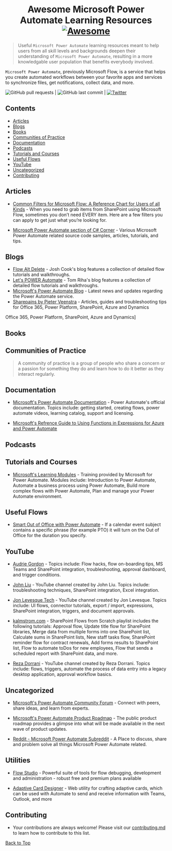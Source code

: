 # <div align="center">Awesome Microsoft Power Automate Learning Resources [![Awesome](https://awesome.re/badge.svg)](https://awesome.re)</div>
 
> Useful `Microsoft Power Automate` learning resources meant to help users from all skill levels and backgrounds deepen their understanding of `Microsoft Power Automate`, resulting in a more knowledgable user population that benefits everybody involved.
 
`Microsoft Power Automate`, previously Microsoft Flow, is a service that helps you create automated workflows between your favorite apps and services to synchronize files, get notifications, collect data, and more.

![GitHub pull requests](https://img.shields.io/github/issues-pr/iamericfletcher/R-Learning-Resources) | ![GitHub last commit](https://img.shields.io/github/last-commit/iamericfletcher/R-Learning-Resources) | [![Twitter](https://img.shields.io/twitter/url?style=social&url=https%3A%2F%2Ftwitter.com%2Fiamericfletcher)](https://twitter.com/intent/tweet?text=Wow:&url=https%3A%2F%2Fgithub.com%2Fiamericfletcher%2FR-Learning-Resources)

## **Contents**
  - [Articles](#articles)
  - [Blogs](#blogs)
  - [Books](#books)
  - [Communities of Practice](#communities-of-practice)
  - [Documentation](#documentation)
  - [Podcasts](#podcasts)
  - [Tutorials and Courses](#tutorials-and-courses)
  - [Useful Flows](#useful-flows)
  - [YouTube](#youtube)
  - [Uncategorized](#uncategorized)
  - [Contributing](#contributing)

## Articles

- [Common Filters for Microsoft Flow: A Reference Chart for Users of all Kinds](https://blog.ion.works/2019/03/17/common-odata-filters-for-microsoft-flow-a-reference-chart-for-users-of-all-kinds/) - When you need to grab items from SharePoint using Microsoft Flow, sometimes you don’t need EVERY item. Here are a few filters you can apply to get just what you’re looking for.

- [Microsoft Power Automate section of C# Corner](https://www.c-sharpcorner.com/technologies/power-automate) - Various Microsoft Power Automate related source code samples, articles, tutorials, and tips.

## Blogs
- [Flow Alt Delete](https://flowaltdelete.ca/) - Josh Cook's blog features a collection of detailed flow tutorials and walkthroughs.
- [Let's POWER Automate](https://tomriha.com/) - Tom Riha's blog features a collection of detailed flow tutorials and walkthroughs.
- [Microsoft's Power Automate Blog](https://flow.microsoft.com/en-us/blog/) - Latest news and updates regarding the Power Automate service.
- [Sharepains by Pieter Veenstra](https://sharepains.com/) - Articles, guides and troubleshooting tips for Office 365, Power Platform, SharePoint, Azure and Dynamics

Office 365, Power Platform, SharePoint, Azure and Dynamics]

## Books

## Communities of Practice
> A community of practice is a group of people who share a concern or a passion for something they do and learn how to do it better as they interact regularly.

## Documentation

- [Microsoft's Power Automate Documentation](https://docs.microsoft.com/en-us/power-automate/) - Power Automate's official documentation. Topics include: getting started, creating flows, power automate videos, learning catalog, support and licensing. 

- [Microsoft's Refrence Guide to Using Functions in Expressions for Azure and Power Automate](https://docs.microsoft.com/en-us/azure/logic-apps/workflow-definition-language-functions-reference)

## Podcasts 

## Tutorials and Courses

- [Microsoft's Learning Modules](https://docs.microsoft.com/en-us/learn/browse/?expanded=power-platform&products=power-automate) - Training provided by Microsoft for Power Automate. Modules include: Introduction to Power Automate, Automate a business process using Power Automate, Build more complex flows with Power Automate, Plan and manage your Power Automate environment. 

## Useful Flows

- [Smart Out of Office with Power Automate](https://www.linkedin.com/pulse/smart-out-office-microsoft-flow-marc-de-kleijn/) - If a calendar event subject contains a specific phrase (for example PTO) it will turn on the Out of Office for the duration you specify.

## YouTube

- [Audrie Gordon](https://www.youtube.com/channel/UCspdrsKTBXJTGuco6U3KF0Q) - Topics include: Flow hacks, flow on-boarding tips, MS Teams and SharePoint integration, troubleshooting, approval dashboard, and trigger conditions.

- [John Liu](https://www.youtube.com/playlist?list=PLXiXrMydfoLaiazbCiRbV_004JLaEC2Xk) - YouTube channel created by John Liu. Topics include: troubleshooting techniques, SharePoint integration, Excel integration. 

- [Jon Levesque Tech](https://www.youtube.com/c/JonLSeattle/playlists) - YouTube channel created by Jon Levesque. Topics include: UI flows, connector tutorials, export / import, expressions, SharePoint integration, triggers, and document approvals.

- [kalmstrom.com](https://www.youtube.com/playlist?list=PLvmwu6WYeFdh7B6PO_if-CyikdAaqqLlW) - SharePoint Flows from Scratch playlist includes the following tutorials: Approval flow, Update title flow for SharePoint libraries, Merge data from multiple forms into one SharePoint list, Calculate sums in SharePoint lists, New staff tasks flow, SharePoint reminder flow for contract renewals, Add forms results to SharePoint list, Flow to automate toDos for new employees, Flow that sends a scheduled report with SharePoint data, and more.

- [Reza Dorrani](https://www.youtube.com/c/RezaDorrani/playlists) - YouTube channel created by Reza Dorrani. Topics include: flows, triggers, automate the process of data entry into a legacy desktop application, approval workflow basics.

## Uncategorized

- [Microsoft's Power Automate Community Forum](https://powerusers.microsoft.com/t5/Microsoft-Power-Automate/ct-p/MPACommunity) - Connect with peers, share ideas, and learn from experts.

- [Microsoft's Power Automate Product Roadmap](https://flow.microsoft.com/en-us/roadmap/) - The public product roadmap provides a glimpse into what will be made available in the next wave of product updates.

- [Reddit - Microsoft Power Automate Subreddit](https://www.reddit.com/r/MicrosoftFlow/) - A Place to discuss, share and problem solve all things Microsoft Power Automate related.

## Utilities

- [Flow Studio](https://flow-studio.azurewebsites.net/flows) - Powerful suite of tools for flow debugging, development and administration - robust free and premium plans available

- [Adaptive Card Designer](https://adaptivecards.io/designer/) - Web utility for crafting adaptive cards, which can be used with Automate to send and receive information with Teams, Outlook, and more

## Contributing

- Your contributions are always welcome! Please visit our [contributing.md](https://github.com/iamericfletcher/awesome-power-automate-learning-resources/blob/master/contributing.md) to learn how to contribute to this list.

[Back to Top](#contents)
